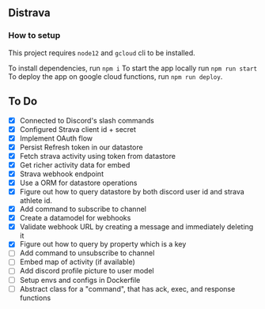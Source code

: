 ## Distrava

### How to setup

This project requires `node12` and `gcloud` cli to be installed.

To install dependencies, run `npm i`
To start the app locally run `npm run start`
To deploy the app on google cloud functions, run `npm run deploy`.

## To Do

- [x] Connected to Discord's slash commands
- [x] Configured Strava client id + secret
- [x] Implement OAuth flow
- [x] Persist Refresh token in our datastore
- [x] Fetch strava activity using token from datastore
- [x] Get richer activity data for embed
- [x] Strava webhook endpoint
- [x] Use a ORM for datastore operations
- [x] Figure out how to query datastore by both discord user id and strava athlete id.
- [x] Add command to subscribe to channel
- [x] Create a datamodel for webhooks
- [x] Validate webhook URL by creating a message and immediately deleting it
- [x] Figure out how to query by property which is a key
- [ ] Add command to unsubscribe to channel
- [ ] Embed map of activity (if available)
- [ ] Add discord profile picture to user model
- [ ] Setup envs and configs in Dockerfile
- [ ] Abstract class for a "command", that has ack, exec, and response functions
